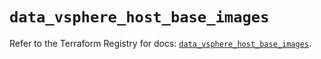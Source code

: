 # `data_vsphere_host_base_images`

Refer to the Terraform Registry for docs: [`data_vsphere_host_base_images`](https://registry.terraform.io/providers/vmware/vsphere/2.13.0/docs/data-sources/host_base_images).

